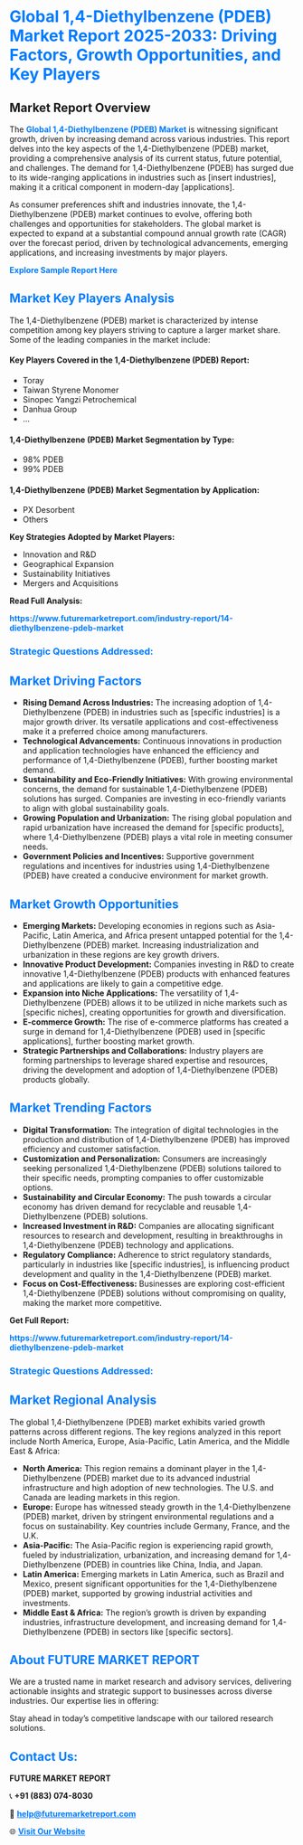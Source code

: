 <h1 style="color: #007BFF;">Global 1,4-Diethylbenzene (PDEB) Market Report 2025-2033: Driving Factors, Growth Opportunities, and Key Players</h1>

<section id="overview">
<h2>Market Report Overview</h2>
<p>The <a href="https://www.futuremarketreport.com/industry-report/14-diethylbenzene-pdeb-market" style="color: #007BFF; text-decoration: none;"><strong>Global 1,4-Diethylbenzene (PDEB) Market</strong></a> is witnessing significant growth, driven by increasing demand across various industries. This report delves into the key aspects of the 1,4-Diethylbenzene (PDEB) market, providing a comprehensive analysis of its current status, future potential, and challenges. The demand for 1,4-Diethylbenzene (PDEB) has surged due to its wide-ranging applications in industries such as [insert industries], making it a critical component in modern-day [applications].</p>
<p>As consumer preferences shift and industries innovate, the 1,4-Diethylbenzene (PDEB) market continues to evolve, offering both challenges and opportunities for stakeholders. The global market is expected to expand at a substantial compound annual growth rate (CAGR) over the forecast period, driven by technological advancements, emerging applications, and increasing investments by major players.</p>
</section>

<section id="overview">
<p><a href="https://www.futuremarketreport.com/request-sample/reportId=96716" style="color: #007BFF; text-decoration: none;"><strong>Explore Sample Report Here</strong></a></p>
</section>

<section id="key-players">
<h2 style="color: #007BFF;">Market Key Players Analysis</h2>
<p>The 1,4-Diethylbenzene (PDEB) market is characterized by intense competition among key players striving to capture a larger market share. Some of the leading companies in the market include:</p>
<h4>Key Players Covered in the 1,4-Diethylbenzene (PDEB) Report:</h4>
<ul><li>Toray</li><li>Taiwan Styrene Monomer</li><li>Sinopec Yangzi Petrochemical</li><li>Danhua Group</li><li>...</li></ul>
<h4>1,4-Diethylbenzene (PDEB) Market Segmentation by Type:</h4>
<ul><li>98% PDEB</li><li>99% PDEB</li></ul>

<h4>1,4-Diethylbenzene (PDEB) Market Segmentation by Application:</h4>
<ul><li>PX Desorbent</li><li>Others</li></ul>
<p><strong>Key Strategies Adopted by Market Players:</strong></p>
<ul>
<li>Innovation and R&D</li>
<li>Geographical Expansion</li>
<li>Sustainability Initiatives</li>
<li>Mergers and Acquisitions</li>
</ul>
</section>

<section>
<p><strong>Read Full Analysis: </strong></p><a href="https://www.futuremarketreport.com/industry-report/14-diethylbenzene-pdeb-market" style="color: #007BFF; text-decoration: none;"><strong>https://www.futuremarketreport.com/industry-report/14-diethylbenzene-pdeb-market</strong></a>
<h3 style="color: #007BFF;">Strategic Questions Addressed:</h3>
</section>

<section id="driving-factors">
<h2 style="color: #007BFF;">Market Driving Factors</h2>
<ul>
<li><strong>Rising Demand Across Industries:</strong> The increasing adoption of 1,4-Diethylbenzene (PDEB) in industries such as [specific industries] is a major growth driver. Its versatile applications and cost-effectiveness make it a preferred choice among manufacturers.</li>
<li><strong>Technological Advancements:</strong> Continuous innovations in production and application technologies have enhanced the efficiency and performance of 1,4-Diethylbenzene (PDEB), further boosting market demand.</li>
<li><strong>Sustainability and Eco-Friendly Initiatives:</strong> With growing environmental concerns, the demand for sustainable 1,4-Diethylbenzene (PDEB) solutions has surged. Companies are investing in eco-friendly variants to align with global sustainability goals.</li>
<li><strong>Growing Population and Urbanization:</strong> The rising global population and rapid urbanization have increased the demand for [specific products], where 1,4-Diethylbenzene (PDEB) plays a vital role in meeting consumer needs.</li>
<li><strong>Government Policies and Incentives:</strong> Supportive government regulations and incentives for industries using 1,4-Diethylbenzene (PDEB) have created a conducive environment for market growth.</li>
</ul>
</section>

<section id="growth-opportunities">
<h2 style="color: #007BFF;">Market Growth Opportunities</h2>
<ul>
<li><strong>Emerging Markets:</strong> Developing economies in regions such as Asia-Pacific, Latin America, and Africa present untapped potential for the 1,4-Diethylbenzene (PDEB) market. Increasing industrialization and urbanization in these regions are key growth drivers.</li>
<li><strong>Innovative Product Development:</strong> Companies investing in R&D to create innovative 1,4-Diethylbenzene (PDEB) products with enhanced features and applications are likely to gain a competitive edge.</li>
<li><strong>Expansion into Niche Applications:</strong> The versatility of 1,4-Diethylbenzene (PDEB) allows it to be utilized in niche markets such as [specific niches], creating opportunities for growth and diversification.</li>
<li><strong>E-commerce Growth:</strong> The rise of e-commerce platforms has created a surge in demand for 1,4-Diethylbenzene (PDEB) used in [specific applications], further boosting market growth.</li>
<li><strong>Strategic Partnerships and Collaborations:</strong> Industry players are forming partnerships to leverage shared expertise and resources, driving the development and adoption of 1,4-Diethylbenzene (PDEB) products globally.</li>
</ul>
</section>

<section id="trending-factors">
<h2 style="color: #007BFF;">Market Trending Factors</h2>
<ul>
<li><strong>Digital Transformation:</strong> The integration of digital technologies in the production and distribution of 1,4-Diethylbenzene (PDEB) has improved efficiency and customer satisfaction.</li>
<li><strong>Customization and Personalization:</strong> Consumers are increasingly seeking personalized 1,4-Diethylbenzene (PDEB) solutions tailored to their specific needs, prompting companies to offer customizable options.</li>
<li><strong>Sustainability and Circular Economy:</strong> The push towards a circular economy has driven demand for recyclable and reusable 1,4-Diethylbenzene (PDEB) solutions.</li>
<li><strong>Increased Investment in R&D:</strong> Companies are allocating significant resources to research and development, resulting in breakthroughs in 1,4-Diethylbenzene (PDEB) technology and applications.</li>
<li><strong>Regulatory Compliance:</strong> Adherence to strict regulatory standards, particularly in industries like [specific industries], is influencing product development and quality in the 1,4-Diethylbenzene (PDEB) market.</li>
<li><strong>Focus on Cost-Effectiveness:</strong> Businesses are exploring cost-efficient 1,4-Diethylbenzene (PDEB) solutions without compromising on quality, making the market more competitive.</li>
</ul>
</section>

<section>
<p><strong>Get Full Report: </strong></p><a href="https://www.futuremarketreport.com/industry-report/14-diethylbenzene-pdeb-market" style="color: #007BFF; text-decoration: none;"><strong>https://www.futuremarketreport.com/industry-report/14-diethylbenzene-pdeb-market</strong></a>
<h3 style="color: #007BFF;">Strategic Questions Addressed:</h3>
</section>


<section id="regional-analysis">
<h2 style="color: #007BFF;">Market Regional Analysis</h2>
<p>The global 1,4-Diethylbenzene (PDEB) market exhibits varied growth patterns across different regions. The key regions analyzed in this report include North America, Europe, Asia-Pacific, Latin America, and the Middle East & Africa:</p>
<ul>
<li><strong>North America:</strong> This region remains a dominant player in the 1,4-Diethylbenzene (PDEB) market due to its advanced industrial infrastructure and high adoption of new technologies. The U.S. and Canada are leading markets in this region.</li>
<li><strong>Europe:</strong> Europe has witnessed steady growth in the 1,4-Diethylbenzene (PDEB) market, driven by stringent environmental regulations and a focus on sustainability. Key countries include Germany, France, and the U.K.</li>
<li><strong>Asia-Pacific:</strong> The Asia-Pacific region is experiencing rapid growth, fueled by industrialization, urbanization, and increasing demand for 1,4-Diethylbenzene (PDEB) in countries like China, India, and Japan.</li>
<li><strong>Latin America:</strong> Emerging markets in Latin America, such as Brazil and Mexico, present significant opportunities for the 1,4-Diethylbenzene (PDEB) market, supported by growing industrial activities and investments.</li>
<li><strong>Middle East & Africa:</strong> The region’s growth is driven by expanding industries, infrastructure development, and increasing demand for 1,4-Diethylbenzene (PDEB) in sectors like [specific sectors].</li>
</ul>
</section>

<footer>
<h2 style="color: #007BFF;">About FUTURE MARKET REPORT</h2>
<p>We are a trusted name in market research and advisory services, delivering actionable insights and strategic support to businesses across diverse industries. Our expertise lies in offering:</p>

<p>Stay ahead in today’s competitive landscape with our tailored research solutions.</p>

<h2 style="color: #007BFF;">Contact Us:</h2>
<p><strong>FUTURE MARKET REPORT</strong></p>
<p>📞 <strong>+91 (883) 074-8030</strong></p>
<p>📧 <strong><a href="mailto:help@futuremarketreport.com" style="color: #007BFF;">help@futuremarketreport.com</a></strong></p>
<p>🌐 <strong><a href="https://www.futuremarketreport.com/" style="color: #007BFF;">Visit Our Website</a></strong></p>
</footer>